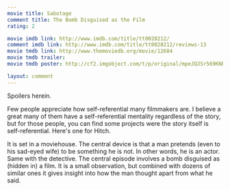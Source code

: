 ```yaml
---
movie title: Sabotage
comment title: The Bomb Disguised as the Film
rating: 2

movie imdb link: http://www.imdb.com/title/tt0028212/
comment imdb link: http://www.imdb.com/title/tt0028212/reviews-13
movie tmdb link: http://www.themoviedb.org/movie/12684
movie tmdb trailer: 
movie tmdb poster: http://cf2.imgobject.com/t/p/original/mpeJQJSr569KNbDJXan5mrVLSew.jpg

layout: comment
---
```


Spoilers herein.

Few people appreciate how self-referential many filmmakers are. I believe a great many of them have a self-referential mentality regardless of the story, but for those people, you can find some projects were the story itself is self-referential. Here's one for Hitch.

It is set in a moviehouse. The central device is that a man pretends (even to his sad-eyed wife) to be  something he is not. In other words, he is an actor. Same with the detective. The central episode involves a bomb disguised as (hidden in) a film. It is a small observation, but combined with dozens of similar ones it gives insight into how the man thought apart from what he said.
